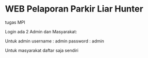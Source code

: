 # WEB Pelaporan Parkir Liar Hunter
tugas MPI

Login ada 2 Admin dan Masyarakat:

Untuk admin username : admin password : admin

Untuk masyarakat daftar saja sendiri
